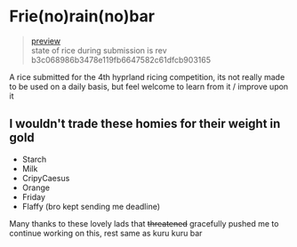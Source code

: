 # Frie(no)rain(no)bar
> [preview](https://chibisafe.crispy-caesus.eu/7cNVy9BLSFcg.mp4) <br>
> state of rice during submission is rev b3c068986b3478e119fb6647582c61dfcb903165

A rice submitted for the 4th hyprland ricing competition, its not really made to be
used on a daily basis, but feel welcome to learn from it / improve upon it

## I wouldn't trade these homies for their weight in gold
- Starch
- Milk
- CripyCaesus
- Orange
- Friday
- Flaffy (bro kept sending me deadline)

Many thanks to these lovely lads that ~~threatened~~ gracefully pushed me to
continue working on this, rest same as kuru kuru bar
